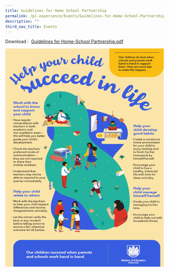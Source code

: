 ```yaml
---
title: Guidelines for Home School Partnership
permalink: /pl-experience/Events/Guidelines-for-Home-School-Partnership/
description: ""
third_nav_title: Events
---
```

Download :  [Guidelines for Home-School Partnership.pdf](https://payalebarmethodistgirlspri-moe-edu-sg-admin.cwp.sg/qql/slot/u763/Guidelines%20for%20Home-School%20Partnership.pdf)

![](/images/PL%20Experience/Events/G1.jpg)